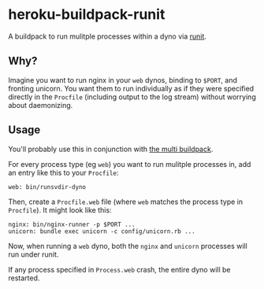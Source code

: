 # heroku-buildpack-runit

A buildpack to run mulitple processes within a dyno via [runit](http://smarden.org/runit/).

## Why?

Imagine you want to run nginx in your `web` dynos, binding to `$PORT`, and fronting unicorn. You want them to run individually as if they were specified directly in the `Procfile` (including output to the log stream) without worrying about daemonizing.

## Usage

You'll probably use this in conjunction with [the multi buildpack](https://github.com/ddollar/heroku-buildpack-multi).

For every process type (eg `web`) you want to run mulitple processes in, add an entry like this to your `Procfile`:

```
web: bin/runsvdir-dyno
```

Then, create a `Procfile.web` file (where `web` matches the process type in `Procfile`). It might look like this:

```
nginx: bin/nginx-runner -p $PORT ...
unicorn: bundle exec unicorn -c config/unicorn.rb ...
```

Now, when running a `web` dyno, both the `nginx` and `unicorn` processes will run under runit.

If any process specified in `Process.web` crash, the entire dyno will be restarted.
